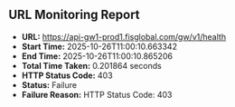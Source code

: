 ## URL Monitoring Report

- **URL:** https://api-gw1-prod1.fisglobal.com/gw/v1/health
- **Start Time:** 2025-10-26T11:00:10.663342
- **End Time:** 2025-10-26T11:00:10.865206
- **Total Time Taken:** 0.201864 seconds
- **HTTP Status Code:** 403
- **Status:** Failure
- **Failure Reason:** HTTP Status Code: 403
